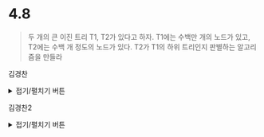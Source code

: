 # 4.8

> 두 개의 큰 이진 트리 T1, T2가 있다고 하자. T1에는 수백만 개의 노드가 있고,
> T2에는 수백 개 정도의 노드가 있다. T2가 T1의 하위 트리인지 판별하는 알고리즘을
> 만들라


김경찬
<details>
<summary>접기/펼치기 버튼</summary>
 
### 개념  
  
> T1의 모든 노드의 In Order 값을 배열에 저장하고, T2의 In Order값이 이 배열에 포함되는지 알아보면 된다.
 
 ---
 
#### 문제풀이
<img width="800" src="https://user-images.githubusercontent.com/8155815/137364708-5ac882c1-c7fa-4ea7-bd40-e0826ca2c88a.png">

``` javascript
const inOrder = (tree, idx) => {
  const result = [];
  function traverse(tree, idx) {
    if (tree[idx]) {
      traverse(tree, idx * 2);
      result.push(tree[idx]);
      traverse(tree, idx * 2 + 1);
    }
  }
  traverse(tree, idx);
  return result.join(">");
};

const isSubTree = (sub, target) => {
  // 트리의 모든 InOrder값을 DP로 구한다.
  const traverseArray = [];
  for (let i = target.length - 1; i > 0; i--) {
    if (!target[i * 2] && !target[i * 2 + 1]) {
      // 현재 노드가 Leaf일 경우
      traverseArray[i] = target[i];
    } else if (target[i * 2] || target[i * 2 + 1]) {
      // 현재 노드가 Leaf가 아닐 경우
      traverseArray[i] =
        (traverseArray[i * 2] ? traverseArray[i * 2] + ">" : "") +
        target[i] +
        (traverseArray[i * 2 + 1] ? ">" + traverseArray[i * 2 + 1] : "");
    }
  }
  return traverseArray.includes(inOrder(sub, 1));
};

const T1 = [null, 1, 2, 3, 4, 5, 6, 7, 8, 9, 10, 11, 12, 13, 14, 15, 16, 17, 18];
const T2 = [null, 3, 6, 7, 12, 13, 14, 15];

// console.log(inOrder(T2, 1)); // 12>6>13>3>14>7>15
console.log(isSubTree(T2, T1));
/*
[
  <1 empty item>,
  '16>8>17>4>18>9>2>10>5>11>1>12>6>13>3>14>7>15',
  '16>8>17>4>18>9>2>10>5>11',
  '12>6>13>3>14>7>15',
  '16>8>17>4>18>9',
  '10>5>11',
  '12>6>13',
  '14>7>15',
  '16>8>17',
  '18>9',
  10,
  11,
  12,
  13,
  14,
  15,
  16,
  17,
  18
]
*/

```


</details>
 
 
김경찬2
<details>
<summary>접기/펼치기 버튼</summary>
 
### 개념  
  
> Null인 노드도 포함시킨다. 자세한 설명은 본 디렉토리 PPT자료 참고
 
 ---
 
#### 문제풀이
<img width="800" src="https://user-images.githubusercontent.com/8155815/137364708-5ac882c1-c7fa-4ea7-bd40-e0826ca2c88a.png">

``` javascript
const isSub = (T1, T2) => {
  return goTraverse(1, T1).indexOf(goTraverse(1, T2)) >= 0;
};
const goTraverse = (root, tree) => {
  if (!tree[root]) return "n";
  return (
    tree[root] + goTraverse(root * 2, tree) + goTraverse(root * 2 + 1, tree)
  );
};

const T1 = [
  null,
  1,
  2,
  3,
  4,
  5,
  6,
  7,
  8,
  9,
  10,
  11,
  12,
  13,
  14,
  15,
  16,
  17,
  18,
];
const T2 = [null, 3, 6, 7, 12, 13, 14, 15];
console.log(goTraverse(1, T1)); // 124816nn17nn918nnn510nn11nn3612nn13nn714nn15nn
console.log(goTraverse(1, T2)); //3612nn13nn714nn15nn
console.log(isSub(T1, T2)); // true

*/

```


</details>


